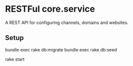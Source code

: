 # RESTFul core.service

A REST API for configuring channels, domains and websites.

## Setup

bundle exec rake db:migrate
bundle exec rake db:seed

rake start